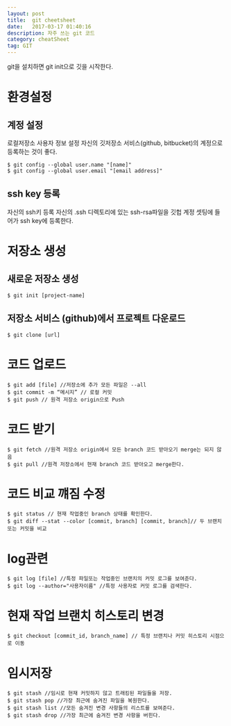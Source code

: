 ```yaml
---
layout: post
title:  git cheetsheet
date:   2017-03-17 01:40:16
description: 자주 쓰는 git 코드
category: cheatSheet
tag: GIT
---
```


git을 설치하면 git init으로 깃을 시작한다.

# 환경설정

## 계정 설정
로컬저장소 사용자 정보 설정 자신의 깃저장소 서비스(github, bitbucket)의 계정으로 등록하는 것이 좋다.
```
$ git config --global user.name "[name]"
$ git config --global user.email "[email address]"
```
## ssh key 등록
자신의 ssh키 등록 자신의 .ssh 디렉토리에 있는 ssh-rsa파일을 깃헙 계정 셋팅에 들어가 ssh key에 등록한다.

# 저장소 생성

## 새로운 저장소 생성
```
$ git init [project-name]
```
## 저장소 서비스 (github)에서 프로젝트 다운로드
```
$ git clone [url]
```

# 코드 업로드

```
$ git add [file] //저장소에 추가 모든 파일은 --all
$ git commit -m “메시지” // 로컬 커밋
$ git push // 원격 저장소 origin으로 Push
```

# 코드 받기
```
$ git fetch //원격 저장소 origin에서 모든 branch 코드 받아오기 merge는 되지 않음
$ git pull //원격 저장소에서 현재 branch 코드 받아오고 merge한다.
```

# 코드 비교 꺠짐 수정

```
$ git status // 현재 작업중인 branch 상태를 확인한다.
$ git diff --stat --color [commit, branch] [commit, branch]// 두 브랜치또는 커밋을 비교
```

# log관련

```
$ git log [file] //특정 파일또는 작업중인 브랜치의 커밋 로그를 보여준다.
$ git log --author="사용자이름" //특정 사용자로 커밋 로그를 검색한다.
```

# 현재 작업 브랜치 히스토리 변경

```
$ git checkout [commit_id, branch_name] // 특정 브랜치나 커밋 히스토리 시점으로 이동
```

# 임시저장

```
$ git stash //임시로 현재 커밋하지 않고 트래킹된 파일들을 저장.
$ git stash pop //가장 최근에 숨겨진 파일을 복원한다.
$ git stash list //모든 숨겨진 변경 사항들의 리스트를 보여준다.
$ git stash drop //가장 최근에 숨겨진 변경 사항을 버힌다.
```


